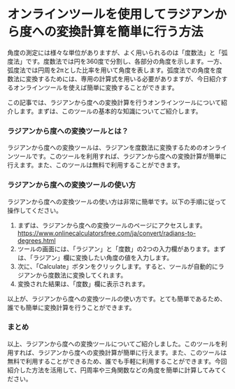 オンラインツールを使用してラジアンから度への変換計算を簡単に行う方法
==================================

角度の測定には様々な単位がありますが、よく用いられるのは「度数法」と「弧度法」です。度数法では円を360度で分割し、各部分の角度を示します。一方、弧度法では円周を2πとした比率を用いて角度を表します。弧度法での角度を度数法に変換するためには、専用の計算式を用いる必要がありますが、今日紹介するオンラインツールを使えば簡単に変換することができます。

この記事では、ラジアンから度への変換計算を行うオンラインツールについて紹介します。まずは、このツールの基本的な知識についてご紹介します。

### ラジアンから度への変換ツールとは？

ラジアンから度への変換ツールは、ラジアンを度数法に変換するためのオンラインツールです。このツールを利用すれば、ラジアンから度への変換計算が簡単に行えます。また、このツールは無料で利用することができます。

### ラジアンから度への変換ツールの使い方

ラジアンから度への変換ツールの使い方は非常に簡単です。以下の手順に従って操作してください。

1. まずは、ラジアンから度への変換ツールのページにアクセスします。<https://www.onlinecalculatorsfree.com/ja/convert/radians-to-degrees.html>
2. ツールの画面には、「ラジアン」と「度数」の2つの入力欄があります。まずは、「ラジアン」欄に変換したい角度の値を入力します。
3. 次に、「Calculate」ボタンをクリックします。すると、ツールが自動的にラジアンから度数法に変換してくれます。
4. 変換された結果は、「度数」欄に表示されます。

以上が、ラジアンから度への変換ツールの使い方です。とても簡単であるため、誰でも簡単に変換計算を行うことができます。

### まとめ

以上、ラジアンから度への変換ツールについてご紹介しました。このツールを利用すれば、ラジアンから度への変換計算が簡単に行えます。また、このツールは無料で利用することができるため、誰でも手軽に利用することができます。今回紹介した方法を活用して、円周率や三角関数などの角度を簡単に計算してみてください。
